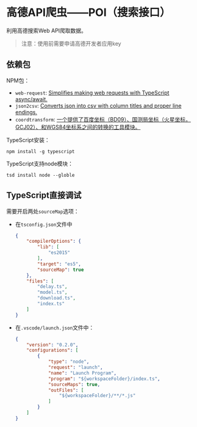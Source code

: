# 高德API爬虫——POI（搜索接口）
利用高德搜索Web API爬取数据。
> 注意：使用前需要申请高德开发者应用key

## 依赖包
NPM包：
- `web-request`: [Simplifies making web requests with TypeScript async/await.](https://www.npmjs.com/package/web-request)
- `json2csv`: [Converts json into csv with column titles and proper line endings.](https://www.npmjs.com/package/json2csv)
- `coordtransform`: [一个提供了百度坐标（BD09）、国测局坐标（火星坐标，GCJ02）、和WGS84坐标系之间的转换的工具模块。](https://www.npmjs.com/package/coordtransform)

TypeScript安装：
```
npm install -g typescript
```

TypeScript支持node模块：
```
tsd install node --globle
```

## TypeScript直接调试
需要开启两处`sourceMap`选项：
- 在`tsconfig.json`文件中
  ``` json
  {
      "compilerOptions": {
          "lib": [
              "es2015"
          ],
          "target": "es5",
          "sourceMap": true
      },
      "files": [
          "delay.ts",
          "model.ts",
          "download.ts",
          "index.ts"
      ]
  }
  ```
- 在`.vscode/launch.json`文件中：
  ``` json
  {
      "version": "0.2.0",
      "configurations": [
          {
              "type": "node",
              "request": "launch",
              "name": "Launch Program",
              "program": "${workspaceFolder}/index.ts",
              "sourceMaps": true,
              "outFiles": [
                  "${workspaceFolder}/**/*.js"
              ]
          }
      ]
  }
  ```